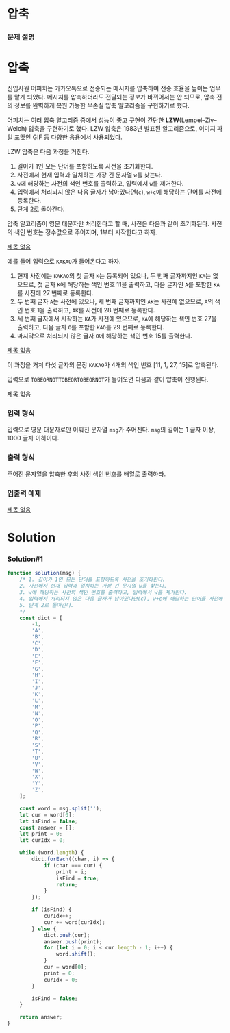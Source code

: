 # 압축

### **문제 설명**

# **압축**

신입사원 어피치는 카카오톡으로 전송되는 메시지를 압축하여 전송 효율을 높이는 업무를 맡게 되었다. 메시지를 압축하더라도 전달되는 정보가 바뀌어서는 안 되므로, 압축 전의 정보를 완벽하게 복원 가능한 무손실 압축 알고리즘을 구현하기로 했다.

어피치는 여러 압축 알고리즘 중에서 성능이 좋고 구현이 간단한 **LZW**(Lempel–Ziv–Welch) 압축을 구현하기로 했다. LZW 압축은 1983년 발표된 알고리즘으로, 이미지 파일 포맷인 GIF 등 다양한 응용에서 사용되었다.

LZW 압축은 다음 과정을 거친다.

1. 길이가 1인 모든 단어를 포함하도록 사전을 초기화한다.
2. 사전에서 현재 입력과 일치하는 가장 긴 문자열 `w`를 찾는다.
3. `w`에 해당하는 사전의 색인 번호를 출력하고, 입력에서 `w`를 제거한다.
4. 입력에서 처리되지 않은 다음 글자가 남아있다면(`c`), `w+c`에 해당하는 단어를 사전에 등록한다.
5. 단계 2로 돌아간다.

압축 알고리즘이 영문 대문자만 처리한다고 할 때, 사전은 다음과 같이 초기화된다. 사전의 색인 번호는 정수값으로 주어지며, 1부터 시작한다고 하자.

[제목 없음](https://www.notion.so/8921d7a80b6b484584ba9c7f89d59980)

예를 들어 입력으로 `KAKAO`가 들어온다고 하자.

1. 현재 사전에는 `KAKAO`의 첫 글자 `K`는 등록되어 있으나, 두 번째 글자까지인 `KA`는 없으므로, 첫 글자 `K`에 해당하는 색인 번호 11을 출력하고, 다음 글자인 `A`를 포함한 `KA`를 사전에 27 번째로 등록한다.
2. 두 번째 글자 `A`는 사전에 있으나, 세 번째 글자까지인 `AK`는 사전에 없으므로, `A`의 색인 번호 1을 출력하고, `AK`를 사전에 28 번째로 등록한다.
3. 세 번째 글자에서 시작하는 `KA`가 사전에 있으므로, `KA`에 해당하는 색인 번호 27을 출력하고, 다음 글자 `O`를 포함한 `KAO`를 29 번째로 등록한다.
4. 마지막으로 처리되지 않은 글자 `O`에 해당하는 색인 번호 15를 출력한다.

[제목 없음](https://www.notion.so/8f77bef041584674ab3471fc615aeca0)

이 과정을 거쳐 다섯 글자의 문장 `KAKAO`가 4개의 색인 번호 [11, 1, 27, 15]로 압축된다.

입력으로 `TOBEORNOTTOBEORTOBEORNOT`가 들어오면 다음과 같이 압축이 진행된다.

[제목 없음](https://www.notion.so/cfae77266804422ab07d2f848b513792)

### **입력 형식**

입력으로 영문 대문자로만 이뤄진 문자열 `msg`가 주어진다. `msg`의 길이는 1 글자 이상, 1000 글자 이하이다.

### **출력 형식**

주어진 문자열을 압축한 후의 사전 색인 번호를 배열로 출력하라.

### **입출력 예제**

[제목 없음](https://www.notion.so/243d29e0c14c410985aae53856ec3d85)

# Solution

### Solution#1

```jsx
function solution(msg) {
    /* 1. 길이가 1인 모든 단어를 포함하도록 사전을 초기화한다.
    2. 사전에서 현재 입력과 일치하는 가장 긴 문자열 w를 찾는다.
    3. w에 해당하는 사전의 색인 번호를 출력하고, 입력에서 w를 제거한다.
    4. 입력에서 처리되지 않은 다음 글자가 남아있다면(c), w+c에 해당하는 단어를 사전에 등록한다.
    5. 단계 2로 돌아간다.
    */
    const dict = [
        -1,
        'A',
        'B',
        'C',
        'D',
        'E',
        'F',
        'G',
        'H',
        'I',
        'J',
        'K',
        'L',
        'M',
        'N',
        'O',
        'P',
        'Q',
        'R',
        'S',
        'T',
        'U',
        'V',
        'W',
        'X',
        'Y',
        'Z',
    ];

    const word = msg.split('');
    let cur = word[0];
    let isFind = false;
    const answer = [];
    let print = 0;
    let curIdx = 0;

    while (word.length) {
        dict.forEach((char, i) => {
            if (char === cur) {
                print = i;
                isFind = true;
                return;
            }
        });

        if (isFind) {
            curIdx++;
            cur += word[curIdx];
        } else {
            dict.push(cur);
            answer.push(print);
            for (let i = 0; i < cur.length - 1; i++) {
                word.shift();
            }
            cur = word[0];
            print = 0;
            curIdx = 0;
        }

        isFind = false;
    }

    return answer;
}
```